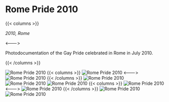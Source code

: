 # Rome Pride 2010

{{< columns >}} <!-- begin columns block -->

_2010, Rome_

<---> <!-- magic separator, between columns -->

Photodocumentation of the Gay Pride celebrated in Rome in July 2010.

{{< /columns >}}

![Rome Pride 2010](/images/rome-pride_01.jpg)
{{< columns >}} <!-- begin columns block -->
![Rome Pride 2010](/images/rome-pride_08.jpg)
<---> <!-- magic separator, between columns -->
![Rome Pride 2010](/images/rome-pride_10.jpg)
{{< /columns >}}
![Rome Pride 2010](/images/rome-pride_02.jpg)
![Rome Pride 2010](/images/rome-pride_03.jpg)
![Rome Pride 2010](/images/rome-pride_04.jpg)
{{< columns >}} <!-- begin columns block -->
![Rome Pride 2010](/images/rome-pride_07.jpg)
<---> <!-- magic separator, between columns -->
![Rome Pride 2010](/images/rome-pride_09.jpg)
{{< /columns >}}
![Rome Pride 2010](/images/rome-pride_05.jpg)
![Rome Pride 2010](/images/rome-pride_06.jpg)
